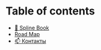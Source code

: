# Table of contents

* [📖 Spline Book](README.md)
* [Road Map](road-map.md)
* [📫 Контакты](kontakty.md)

